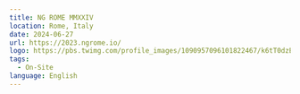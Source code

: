 ```yaml
---
title: NG ROME MMXXIV
location: Rome, Italy
date: 2024-06-27
url: https://2023.ngrome.io/
logo: https://pbs.twimg.com/profile_images/1090957096101822467/k6tT0dzE_400x400.jpg
tags:
  - On-Site
language: English
---
```

